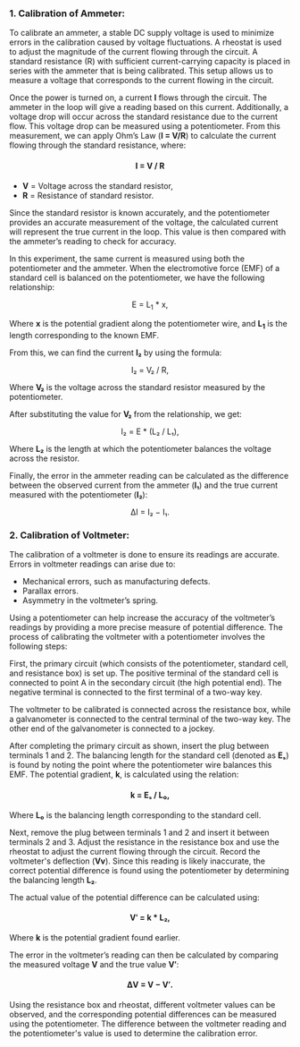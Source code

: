 <h3>1. Calibration of Ammeter:</h3> 

<p>To calibrate an ammeter, a stable DC supply voltage is used to minimize errors in the calibration caused by voltage fluctuations. A rheostat is used to adjust the magnitude of the current flowing through the circuit. A standard resistance (R) with sufficient current-carrying capacity is placed in series with the ammeter that is being calibrated. This setup allows us to measure a voltage that corresponds to the current flowing in the circuit.</p>

<p>Once the power is turned on, a current <b>I</b> flows through the circuit. The ammeter in the loop will give a reading based on this current. Additionally, a voltage drop will occur across the standard resistance due to the current flow. This voltage drop can be measured using a potentiometer. From this measurement, we can apply Ohm’s Law (<b>I = V/R</b>) to calculate the current flowing through the standard resistance, where:</p>

<h4>                     
<p align="center">
    I = V / R
</p>
</h4>

<ul>
  <li><b>V</b> = Voltage across the standard resistor,</li>
  <li><b>R</b> = Resistance of standard resistor.</li>
</ul>

<p>Since the standard resistor is known accurately, and the potentiometer provides an accurate measurement of the voltage, the calculated current will represent the true current in the loop. This value is then compared with the ammeter’s reading to check for accuracy.</p>

<p>In this experiment, the same current is measured using both the potentiometer and the ammeter. When the electromotive force (EMF) of a standard cell is balanced on the potentiometer, we have the following relationship:</p>

<p align="center">
  E = L<sub>1</sub> * x,
</p>

<p>Where <b>x</b> is the potential gradient along the potentiometer wire, and <b>L<sub>1</sub></b> is the length corresponding to the known EMF.</p>

<p>From this, we can find the current <b>I₂</b> by using the formula:</p>

<p align="center">
  I₂ = V₂ / R,
</p>

<p>Where <b>V₂</b> is the voltage across the standard resistor measured by the potentiometer.</p>

<p>After substituting the value for <b>V₂</b> from the relationship, we get:</p>

<p align="center">
  I₂ = E * (L₂ / L₁),
</p>

<p>Where <b>L₂</b> is the length at which the potentiometer balances the voltage across the resistor.</p>

<p>Finally, the error in the ammeter reading can be calculated as the difference between the observed current from the ammeter (<b>I₁</b>) and the true current measured with the potentiometer (<b>I₂</b>):</p>

<p align="center">
  ΔI = I₂ − I₁.
</p>

<h3>2. Calibration of Voltmeter:</h3>

<p>The calibration of a voltmeter is done to ensure its readings are accurate. Errors in voltmeter readings can arise due to:</p>

<ul>
  <li>Mechanical errors, such as manufacturing defects.</li>
  <li>Parallax errors.</li>
  <li>Asymmetry in the voltmeter’s spring.</li>
</ul>

<p>Using a potentiometer can help increase the accuracy of the voltmeter’s readings by providing a more precise measure of potential difference. The process of calibrating the voltmeter with a potentiometer involves the following steps:</p>

<p>First, the primary circuit (which consists of the potentiometer, standard cell, and resistance box) is set up. The positive terminal of the standard cell is connected to point A in the secondary circuit (the high potential end). The negative terminal is connected to the first terminal of a two-way key.</p>

<p>The voltmeter to be calibrated is connected across the resistance box, while a galvanometer is connected to the central terminal of the two-way key. The other end of the galvanometer is connected to a jockey.</p>

<p>After completing the primary circuit as shown, insert the plug between terminals 1 and 2. The balancing length for the standard cell (denoted as <b>Eₛ</b>) is found by noting the point where the potentiometer wire balances this EMF. The potential gradient, <b>k</b>, is calculated using the relation:</p>

<h4>                     
<p align="center">
  k = Eₛ / L₀,
</p>
</h4>

<p>Where <b>L₀</b> is the balancing length corresponding to the standard cell.</p>

<p>Next, remove the plug between terminals 1 and 2 and insert it between terminals 2 and 3. Adjust the resistance in the resistance box and use the rheostat to adjust the current flowing through the circuit. Record the voltmeter's deflection (<b>Vv</b>). Since this reading is likely inaccurate, the correct potential difference is found using the potentiometer by determining the balancing length <b>L₂</b>.</p>

<p>The actual value of the potential difference can be calculated using:</p>

<h4>                     
<p align="center">
  V′ = k * L₂,
</p>
</h4>

<p>Where <b>k</b> is the potential gradient found earlier.</p>

<p>The error in the voltmeter’s reading can then be calculated by comparing the measured voltage <b>V</b> and the true value <b>V′</b>:</p>

<h4>                     
<p align="center">
  ΔV = V − V′.
</p>
</h4>

<p>Using the resistance box and rheostat, different voltmeter values can be observed, and the corresponding potential differences can be measured using the potentiometer. The difference between the voltmeter reading and the potentiometer's value is used to determine the calibration error.</p>
